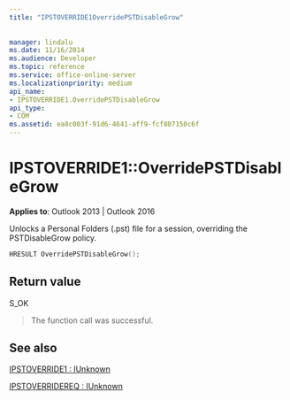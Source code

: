 ```yaml
---
title: "IPSTOVERRIDE1OverridePSTDisableGrow"
 
 
manager: lindalu
ms.date: 11/16/2014
ms.audience: Developer
ms.topic: reference
ms.service: office-online-server
ms.localizationpriority: medium
api_name:
- IPSTOVERRIDE1.OverridePSTDisableGrow
api_type:
- COM
ms.assetid: ea8c003f-91d6-4641-aff9-fcf807150c6f
---
```


# IPSTOVERRIDE1::OverridePSTDisableGrow

  
  
**Applies to**: Outlook 2013 | Outlook 2016 
  
Unlocks a Personal Folders (.pst) file for a session, overriding the PSTDisableGrow policy.
  
```cpp
HRESULT OverridePSTDisableGrow();
```

## Return value

S_OK
  
> The function call was successful.
    
## See also



[IPSTOVERRIDE1 : IUnknown](ipstoverride1iunknown.md)
  
[IPSTOVERRIDEREQ : IUnknown](ipstoverridereqiunknown.md)

